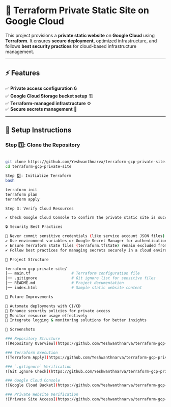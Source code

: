 # 📌 Terraform Private Static Site on Google Cloud  

This project provisions a **private static website** on **Google Cloud** using **Terraform**. It ensures **secure deployment**, optimized infrastructure, and follows **best security practices** for cloud-based infrastructure management.  

---

## ⚡ Features  

✅ **Private access configuration** 🔒  
✅ **Google Cloud Storage bucket setup** 🏗️  
✅ **Terraform-managed infrastructure** ⚙️  
✅ **Secure secrets management** 🔐  

---

## 🔧 Setup Instructions  

### Step 1️⃣: Clone the Repository  
```bash

git clone https://github.com/Yeshwanthnarva/terraform-gcp-private-site.git  
cd terraform-gcp-private-site  

Step 2️⃣: Initialize Terraform
bash

terraform init  
terraform plan  
terraform apply

Step 3: Verify Cloud Resources

✔ Check Google Cloud Console to confirm the private static site is successfully deployed.

🔒 Security Best Practices

🚨 Never commit sensitive credentials (like service account JSON files)! 🔐
✔ Use environment variables or Google Secret Manager for authentication keys.
✔ Ensure Terraform state files (terraform.tfstate) remain excluded from Git using .gitignore.
✔ Follow best practices for managing secrets securely in a cloud environment.

📂 Project Structure

terraform-gcp-private-site/
│── main.tf                  # Terraform configuration file
│── .gitignore               # Git ignore list for sensitive files
│── README.md                # Project documentation
│── index.html               # Sample static website content

🚀 Future Improvements

🔹 Automate deployments with CI/CD
🔹 Enhance security policies for private access
🔹 Monitor resource usage effectively
🔹 Integrate logging & monitoring solutions for better insights  

📸 Screenshots

### Repository Structure  
![Repository Overview](https://github.com/Yeshwanthnarva/terraform-gcp-private-site/blob/main/t1.jpg)  

### Terraform Execution  
![Terraform Apply](https://github.com/Yeshwanthnarva/terraform-gcp-private-site/blob/main/t2.jpg)  

### `.gitignore` Verification  
![Git Ignore Check](https://github.com/Yeshwanthnarva/terraform-gcp-private-site/blob/main/t3.jpg)  

### Google Cloud Console  
![Google Cloud Bucket](https://github.com/Yeshwanthnarva/terraform-gcp-private-site/blob/main/t4.jpg)  

### Private Website Verification  
![Private Site Access](https://github.com/Yeshwanthnarva/terraform-gcp-private-site/blob/main/t5.jpg)  
